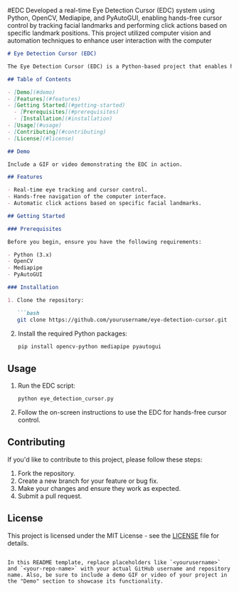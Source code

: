 #EDC
Developed a real-time Eye Detection Cursor (EDC) system using Python, OpenCV, Mediapipe, and PyAutoGUI, enabling hands-free cursor control by tracking facial landmarks and performing click actions based on specific landmark positions. This project utilized computer vision and automation techniques to enhance user interaction with the computer 

```markdown
# Eye Detection Cursor (EDC)

The Eye Detection Cursor (EDC) is a Python-based project that enables hands-free cursor control by tracking facial landmarks in real-time and performing click actions based on specific landmark positions. This project utilizes computer vision and automation techniques to enhance user interaction with the computer interface.

## Table of Contents

- [Demo](#demo)
- [Features](#features)
- [Getting Started](#getting-started)
  - [Prerequisites](#prerequisites)
  - [Installation](#installation)
- [Usage](#usage)
- [Contributing](#contributing)
- [License](#license)

## Demo

Include a GIF or video demonstrating the EDC in action.

## Features

- Real-time eye tracking and cursor control.
- Hands-free navigation of the computer interface.
- Automatic click actions based on specific facial landmarks.

## Getting Started

### Prerequisites

Before you begin, ensure you have the following requirements:

- Python (3.x)
- OpenCV
- Mediapipe
- PyAutoGUI

### Installation

1. Clone the repository:

   ```bash
   git clone https://github.com/yourusername/eye-detection-cursor.git
   ```

2. Install the required Python packages:

   ```bash
   pip install opencv-python mediapipe pyautogui
   ```

## Usage

1. Run the EDC script:

   ```bash
   python eye_detection_cursor.py
   ```

2. Follow the on-screen instructions to use the EDC for hands-free cursor control.

## Contributing

If you'd like to contribute to this project, please follow these steps:

1. Fork the repository.
2. Create a new branch for your feature or bug fix.
3. Make your changes and ensure they work as expected.
4. Submit a pull request.

## License

This project is licensed under the MIT License - see the [LICENSE](LICENSE) file for details.
```

In this README template, replace placeholders like `<yourusername>` and `<your-repo-name>` with your actual GitHub username and repository name. Also, be sure to include a demo GIF or video of your project in the "Demo" section to showcase its functionality.
